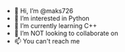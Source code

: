 - 👋 Hi, I’m @maks726
- 👀 I’m interested in Python
- 🌱 I’m currently learning C++
- 💞️ I’m NOT looking to collaborate on 
- 📫 You can't reach me

<!---
maks726/maks726 is a ✨ special ✨ repository because its `README.md` (this file) appears on your GitHub profile.
You can click the Preview link to take a look at your changes.
--->
